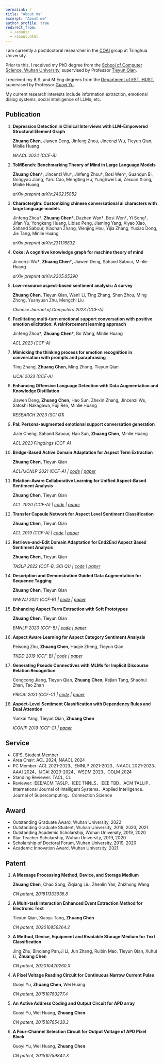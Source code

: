 ```yaml
---
permalink: /
title: "About me"
excerpt: "About me"
author_profile: true
redirect_from: 
  - /about/
  - /about.html
---
```


 I am currently a postdoctoral researcher in the [COAI](http://coai.cs.tsinghua.edu.cn/) group at Tsinghua University. 
 
 Prior to this, I received my PhD degree from the [School of Computer Science, Wuhan University](http://cs.whu.edu.cn/), supervised by Professor [Tieyun Qian](https://cs.whu.edu.cn/info/1019/2852.htm).  

 I received my B.S. and M.Eng degrees from the [Department of EST, HUST](http://oei.hust.edu.cn/), supervised by Professor [Guoyi Yu](http://ime.hust.edu.cn/info/1014/1147.htm). 
 
 My current research interests include information extraction, emotional dialog systems, social intelligence of LLMs, etc. 
 

Publication
------
1. **Depression Detection in Clinical Interviews with LLM-Empowered Structural Element Graph**

	**Zhuang Chen**, Jiawen Deng, Jinfeng Zhou, Jincenzi Wu, Tieyun Qian, Minlie Huang

	*NAACL 2024  (CCF-B)*

2. **ToMBench: Benchmarking Theory of Mind in Large Language Models**

	**Zhuang Chen**†, Jincenzi Wu†, Jinfeng Zhou†, Bosi Wen†, Guanqun Bi, Gongyao Jiang, Yaru Cao, Mengting Hu, Yunghwei Lai, Zexuan Xiong, Minlie Huang

	*arXiv preprint arXiv:2402.15052*

3. **Characterglm: Customizing chinese conversational ai characters with large language models**

	Jinfeng Zhou†, **Zhuang Chen**†, Dazhen Wan†, Bosi Wen†, Yi Song†, Jifan Yu, Yongkang Huang, Libiao Peng, Jiaming Yang, Xiyao Xiao, Sahand Sabour, Xiaohan Zhang, Wenjing Hou, Yijia Zhang, Yuxiao Dong, Jie Tang, Minlie Huang

	*arXiv preprint arXiv:2311.16832*

4. **Coke: A cognitive knowledge graph for machine theory of mind**

	Jincenzi Wu†, **Zhuang Chen**†, Jiawen Deng, Sahand Sabour, Minlie Huang

	*arXiv preprint arXiv:2305.05390*

5. **Low-resource aspect-based sentiment analysis: A survey**

	**Zhuang Chen**, Tieyun Qian, Wanli Li, Ting Zhang, Shen Zhou, Ming Zhong, Yuanyuan Zhu, Mengchi Liu

	*Chinese Journal of Computers 2023 (CCF-A)*

6. **Facilitating multi-turn emotional support conversation with positive emotion elicitation: A reinforcement learning approach**

	Jinfeng Zhou†, **Zhuang Chen**†, Bo Wang, Minlie Huang

	*ACL 2023 (CCF-A)*

7. **Mimicking the thinking process for emotion recognition in conversation with prompts and paraphrasing**

	Ting Zhang, **Zhuang Chen**, Ming Zhong, Tieyun Qian

	*IJCAI 2023 (CCF-A)*

8. **Enhancing Offensive Language Detection with Data Augmentation and Knowledge Distillation**

	Jiawen Deng, **Zhuang Chen**, Hao Sun, Zhexin Zhang, Jincenzi Wu, Satoshi Nakagawa, Fuji Ren, Minlie Huang

	*RESEARCH 2023 (SCI Q1)*

9. **Pal: Persona-augmented emotional support conversation generation**

	Jiale Cheng, Sahand Sabour, Hao Sun, **Zhuang Chen**, Minlie Huang

	*ACL 2023 Fingdings (CCF-A)*


10. **Bridge-Based Active Domain Adaptation for Aspect Term Extraction**

	**Zhuang Chen**, Tieyun Qian

	*ACL/IJCNLP 2021 (CCF-A) &#124; [code](https://github.com/NLPWM-WHU/BRIDGE) &#124; [paper](https://aclanthology.org/2021.acl-long.27/)*

11. **Relation-Aware Collaborative Learning for Unified Aspect-Based Sentiment Analysis**

	**Zhuang Chen**, Tieyun Qian

	*ACL 2020 (CCF-A) &#124; [code](https://github.com/NLPWM-WHU/RACL) &#124; [paper](https://aclanthology.org/2020.acl-main.340/)*

12. **Transfer Capsule Network for Aspect Level Sentiment Classification** 

	**Zhuang Chen**, Tieyun Qian

	*ACL 2019 (CCF-A) &#124; [code](https://github.com/NLPWM-WHU/TransCap) &#124; [paper](https://aclanthology.org/P19-1052/)*
 
13. **Retrieve-and-Edit Domain Adaptation for End2End Aspect Based Sentiment Analysis**

	**Zhuang Chen**, Tieyun Qian

	*TASLP 2022 (CCF-B, SCI Q1) &#124; [code](https://github.com/NLPWM-WHU/TransProto) &#124; [paper](https://ieeexplore.ieee.org/document/9693267)*
	
14. **Description and Demonstration Guided Data Augmentation for Sequence Tagging**

	**Zhuang Chen**, Tieyun Qian

	*WWWJ 2021 (CCF-B) &#124; [code](https://github.com/NLPWM-WHU/D3A) &#124; [paper](https://link.springer.com/article/10.1007/s11280-021-00978-0)*
 
15. **Enhancing Aspect Term Extraction with Soft Prototypes**

	**Zhuang Chen**, Tieyun Qian

	*EMNLP 2020 (CCF-B) &#124; [code](https://github.com/NLPWM-WHU/SoftProto) &#124; [paper](https://aclanthology.org/2020.emnlp-main.164/)*

16. **Aspect Aware Learning for Aspect Category Sentiment Analysis**

	Peisong Zhu, **Zhuang Chen**, Haojie Zheng, Tieyun Qian

	*TKDD 2019 (CCF-B) &#124; [code](https://github.com/NLPWM-WHU/AAL) &#124; [paper](https://dl.acm.org/doi/10.1145/3350487)*

17. **Generating Pseudo Connectives with MLMs for Implicit Discourse Relation Recognition**

	Congcong Jiang, Tieyun Qian, **Zhuang Chen**, Kejian Tang, Shaohui Zhan, Tao Zhan

	*PRICAI 2021 (CCF-C) &#124; [code](https://github.com/NLPWM-WHU/DRR) &#124; [paper](https://link.springer.com/chapter/10.1007/978-3-030-89363-7_9)*

18. **Aspect-Level Sentiment Classification with Dependency Rules and Dual Attention**

	Yunkai Yang, Tieyun Qian, **Zhuang Chen**

	*ICONIP 2019 (CCF-C) &#124; [paper](https://link.springer.com/chapter/10.1007%2F978-3-030-36711-4_54)*

Service
------
- CIPS, Student Member
- Area Chair: ACL 2024, NAACL 2024
- PC Member: ACL 2021-2023、EMNLP 2021-2023、NAACL 2021-2023、AAAI 2024、IJCAI 2023-2024、WSDM 2023、COLM 2024
- Standing Reviewer: TACL, CL
- Reviewer: IEEE/ACM TASLP、IEEE TNNLS、IEEE TBD、ACM TALLIP、International Journal of Intelligent Systems、Applied Intelligence、Journal of Supercomputing、Connection Science


Award
------
- Outstanding Graduate Award, Wuhan University, 2022
- Outstanding Graduate Student, Wuhan University, 2019, 2020, 2021
- Outstanding Academic Scholarship, Wuhan University, 2019, 2020
- Star Teacher Scholarship, Wuhan University, 2019, 2020
- Scholarship of Doctoral Forum, Wuhan University, 2019, 2020
- Academic Innovation Award, Wuhan University, 2021

Patent
------
1. **A Message Processing Method, Device, and Storage Medium**

	**Zhuang Chen**, Chao Song, Ziqiang Liu, Zhenlin Yan, Zhizhong Wang

	*CN patent, 201811333635.8*

2. **A Multi-task Interaction Enhanced Event Extraction Method for Electronic Text**

	Tieyun Qian, Xiaoya Tang, **Zhuang Chen**

	*CN patent, 202010856264.2*
	
3. **A Method, Device, Equipment and Readable Storage Medium for Text Classification**

	Jing Zhu, Binqiang Pan,Ji Li, Jun Zhang, Ruibin Mao, Tieyun Qian, Xuhui Li, **Zhuang Chen**

	*CN patent, 202010420260.X*
	
4. **A Pixel Voltage Reading Circuit for Continuous Narrow Current Pulse**

	Guoyi Yu, **Zhuang Chen**, Wei Huang

	*CN patent, 201510763277.4*
	
5. **An Active Address Coding and Output Circuit for APD array**

	Guoyi Yu, Wei Huang, **Zhuang Chen**

	*CN patent, 201510765438.3*
	
6. **A Four-Channel Selection Circuit for Output Voltage of APD Pixel Block**

	Guoyi Yu, Wei Huang, **Zhuang Chen**

	*CN patent, 201510759842.X*
	
